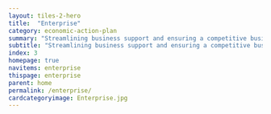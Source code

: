 ```yaml
---
layout: tiles-2-hero
title:  "Enterprise"
category: economic-action-plan
summary: "Streamlining business support and ensuring a competitive business environment."
subtitle: "Streamlining business support and ensuring a competitive business environment."
index: 3
homepage: true
navitems: enterprise
thispage: enterprise
parent: home
permalink: /enterprise/
cardcategoryimage: Enterprise.jpg
---
```

